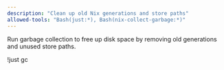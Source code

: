 ```yaml
---
description: "Clean up old Nix generations and store paths"
allowed-tools: "Bash(just:*), Bash(nix-collect-garbage:*)"
---
```

Run garbage collection to free up disk space by removing old generations and unused store paths.

!just gc
